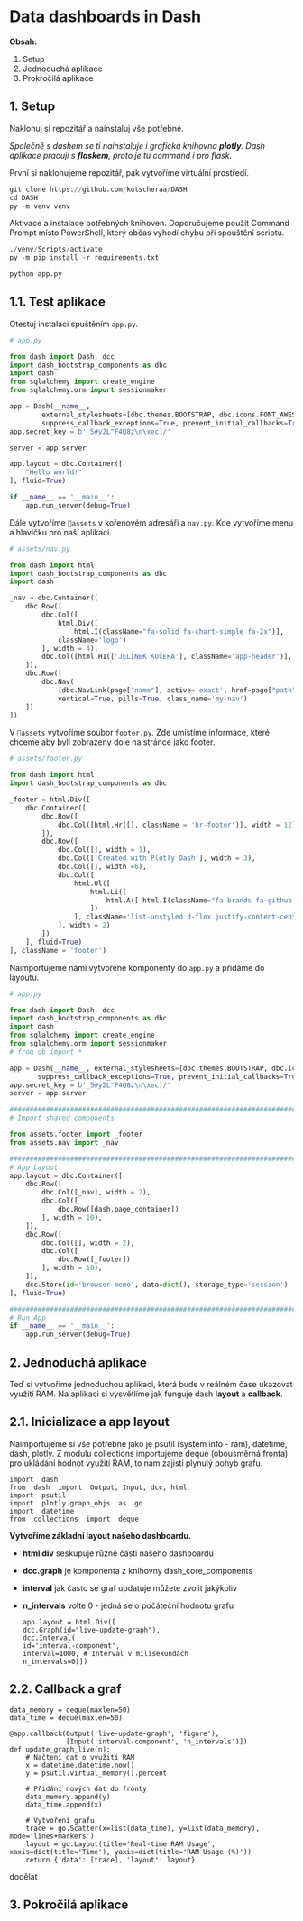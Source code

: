 # Data dashboards in Dash
**Obsah:**
 1. Setup
 2. Jednoduchá aplikace
 4. Prokročilá aplikace
## 1. Setup
Naklonuj si repozitář a nainstaluj vše potřebné.

*Společně s dashem se ti nainstaluje i grafická knihovna **plotly**.
Dash aplikace pracují s **flaskem**, proto je tu command i pro flask.*

První si naklonujeme repozitář, pak vytvoříme virtuální prostředí.

```python    
git clone https://github.com/kutscheraa/DASH
cd DASH
py -m venv venv
```

Aktivace a instalace potřebných knihoven. Doporučujeme použít Command Prompt místo PowerShell, který občas vyhodí chybu při spouštění scriptu.

```python   
./venv/Scripts/activate
py -m pip install -r requirements.txt

python app.py
``` 

## 1.1. Test aplikace
Otestuj instalaci spuštěním `app.py`.

```python
# app.py

from dash import Dash, dcc
import dash_bootstrap_components as dbc
import dash
from sqlalchemy import create_engine
from sqlalchemy.orm import sessionmaker

app = Dash(__name__, 
        external_stylesheets=[dbc.themes.BOOTSTRAP, dbc.icons.FONT_AWESOME],
	    suppress_callback_exceptions=True, prevent_initial_callbacks=True)
app.secret_key = b'_5#y2L"F4Q8z\n\xec]/'

server = app.server

app.layout = dbc.Container([
	"Hello world!"
], fluid=True)

if __name__ == '__main__':
	app.run_server(debug=True)
```
Dále vytvoříme `📁assets` v kořenovém adresáři a `nav.py`. Kde vytvoříme menu a hlavičku pro naší aplikaci.
```python
# assets/nav.py

from dash import html
import dash_bootstrap_components as dbc
import dash

_nav = dbc.Container([
	dbc.Row([
        dbc.Col([
            html.Div([
                html.I(className="fa-solid fa-chart-simple fa-2x")],
		    className='logo')
        ], width = 4),
        dbc.Col([html.H1(['JELÍNEK KUČERA'], className='app-header')], width = 8)
	]),
	dbc.Row([
        dbc.Nav(
	        [dbc.NavLink(page["name"], active='exact', href=page["path"]) for page in dash.page_registry.values()],
	        vertical=True, pills=True, class_name='my-nav')
    ])
])
```
V `📁assets` vytvoříme soubor `footer.py`. Zde umístíme informace, které chceme aby byli zobrazeny dole na stránce jako footer.
```python
# assets/footer.py

from dash import html
import dash_bootstrap_components as dbc

_footer = html.Div([
    dbc.Container([
        dbc.Row([
            dbc.Col([html.Hr([], className = 'hr-footer')], width = 12)
        ]),
        dbc.Row([
	        dbc.Col([], width = 1),
            dbc.Col(['Created with Plotly Dash'], width = 3),
            dbc.Col([], width =6),
	        dbc.Col([
                html.Ul([
                    html.Li([
                        html.A([ html.I(className="fa-brands fa-github me-3 fa-1x")], href='https://github.com/kutscheraa/DASH'),
                    ])
                ], className='list-unstyled d-flex justify-content-center justify-content-md-start')
            ], width = 2)
        ])
    ], fluid=True)
], className = 'footer')
```
Naimportujeme námi vytvořené komponenty do `app.py` a přidáme do layoutu.
```python
# app.py

from dash import Dash, dcc
import dash_bootstrap_components as dbc
import dash
from sqlalchemy import create_engine
from sqlalchemy.orm import sessionmaker
# from db import *

app = Dash(__name__, external_stylesheets=[dbc.themes.BOOTSTRAP, dbc.icons.FONT_AWESOME],
	   suppress_callback_exceptions=True, prevent_initial_callbacks=True)
app.secret_key = b'_5#y2L"F4Q8z\n\xec]/'
server = app.server

############################################################################################
# Import shared components

from assets.footer import _footer
from assets.nav import _nav

############################################################################################
# App Layout
app.layout = dbc.Container([
	dbc.Row([
        dbc.Col([_nav], width = 2),
        dbc.Col([
            dbc.Row([dash.page_container])
	    ], width = 10),
    ]),
    dbc.Row([
        dbc.Col([], width = 2),
        dbc.Col([
            dbc.Row([_footer])
	    ], width = 10),
    ]),
    dcc.Store(id='browser-memo', data=dict(), storage_type='session')
], fluid=True)

############################################################################################
# Run App
if __name__ == '__main__':
	app.run_server(debug=True)

```
## 2. Jednoduchá aplikace
Teď si vytvoříme jednoduchou aplikaci, která bude v reálném čase ukazovat využítí RAM.
Na aplikaci si vysvětlíme jak funguje dash **layout** a **callback**.
## 2.1. Inicializace a app layout
Naimportujeme si vše potřebné jako je psutil (system info - ram), datetime, dash, plotly.
Z modulu collections importujeme deque (obousměrná fronta) pro ukládání hodnot využití RAM, to nám zajistí plynulý pohyb grafu.

    import  dash
    from  dash  import  Output, Input, dcc, html
    import  psutil
    import  plotly.graph_objs  as  go
    import  datetime
    from  collections  import  deque

**Vytvoříme základní layout našeho dashboardu.**

 - **html div** seskupuje různé části našeho dashboardu
 - **dcc.graph** je komponenta z knihovny dash_core_components
 - **interval** jak často se graf updatuje můžete zvolit jakýkoliv
 - **n_intervals** volte 0 - jedná se o počáteční hodnotu grafu

       
       app.layout = html.Div([
       dcc.Graph(id="live-update-graph"),
       dcc.Interval(
       id='interval-component',
       interval=1000, # Interval v milisekundách
       n_intervals=0)])

## 2.2. Callback a graf

    data_memory = deque(maxlen=50)
    data_time = deque(maxlen=50)
    
    @app.callback(Output('live-update-graph', 'figure'),
                  [Input('interval-component', 'n_intervals')])
    def update_graph_live(n):
        # Načtení dat o využití RAM
        x = datetime.datetime.now()
        y = psutil.virtual_memory().percent
    
        # Přidání nových dat do fronty
        data_memory.append(y)
        data_time.append(x)
    
        # Vytvoření grafu
        trace = go.Scatter(x=list(data_time), y=list(data_memory), mode='lines+markers')
        layout = go.Layout(title='Real-time RAM Usage', xaxis=dict(title='Time'), yaxis=dict(title='RAM Usage (%)'))
        return {'data': [trace], 'layout': layout}
dodělat
## 3. Pokročilá aplikace
